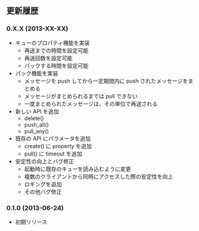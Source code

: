 ## 更新履歴

### 0.X.X (2013-XX-XX)

* キューのプロパティ機能を実装
  * 再送までの時間を設定可能
  * 再送回数を設定可能
  * パックする時間を設定可能
* パック機能を実装
  * メッセージを push してから一定期間内に push されたメッセージをまとめる
  * メッセージがまとめられるまでは pull できない
  * 一度まとめられたメッセージは、その単位で再送される
* 新しい API を追加
  * delete()
  * push_all()
  * pull_any()
* 既存の API にパラメータを追加
  * create() に property を追加
  * pull() に timeout を追加
* 安定性の向上とバグ修正
  * 起動時に既存のキューを読み込むように変更
  * 複数のクライアントから同時にアクセスした際の安定性を向上
  * ロギングを追加
  * その他バグ修正

### 0.1.0 (2013-06-24)

* 初期リリース

